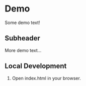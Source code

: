 # Demo

Some demo text!

## Subheader

More demo text...

## Local Development

1. Open index.html in your browser.